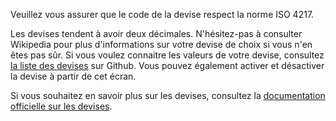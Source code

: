 Veuillez vous assurer que le code de la devise respect la norme ISO 4217.

Les devises tendent à avoir deux décimales. N'hésitez-pas à consulter Wikipedia pour plus d'informations sur votre devise de choix si vous n'en êtes pas sûr. Si vous voulez connaitre les valeurs de votre devise, consultez [la liste des devises](https://github.com/xsolla/currency-format/blob/master/currency-format.json) sur Github. Vous pouvez également activer et désactiver la devise à partir de cet écran.

Si vous souhaitez en savoir plus sur les devises, consultez la [documentation officielle sur les devises](https://docs.firefly-iii.org/concepts/currencies).